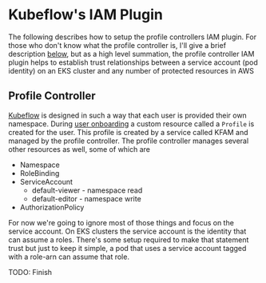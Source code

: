 # Kubeflow's IAM Plugin

The following describes how to setup the profile controllers IAM plugin. For
those who don't know what the profile controller is, I'll give a brief description
[below](#profile-controller), but as a high level summation, the profile controller
IAM plugin helps to establish trust relationships between a service account (pod identity)
on an EKS cluster and any number of protected resources in AWS


## Profile Controller
[Kubeflow] is designed in such a way that each user is provided their own namespace.
During [user onboarding] a custom resource called a `Profile` is created for the 
user. This profile is created by a service called KFAM and managed by the profile controller. The profile controller manages several other resources as well, some of which are

* Namespace
* RoleBinding
* ServiceAccount
    - default-viewer - namespace read
    - default-editor - namespace write
* AuthorizationPolicy

For now we're going to ignore most of those things and focus on the service account. On
EKS clusters the service account is the identity that can assume a roles. There's some
setup required to make that statement trust but just to keep it simple, a pod that uses
a service account tagged with a role-arn can assume that role.



TODO: Finish


[Kubeflow]: https://www.kubeflow.org/docs/
[user onboarding]: https://www.kubeflow.org/docs/components/multi-tenancy/getting-started/#onboarding-a-new-user
